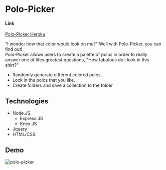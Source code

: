 # Polo-Picker
#### Link
[Polo-Picker Heroku](https://polo--picker.herokuapp.com/)

"I wonder how that color would look on me?"  Well with Polo-Picker, you can find out!  
Polo-Picker allows users to create a palette of polos in order to really answer one of lifes greatest questions, 
"How fabulous do I look in this shirt?"

- Randomly generate different colored polos. 
- Lock in the polos that you like.
- Create folders and save a collection to the folder

## Technologies
* Node.JS
  * Express.JS
  * Knex.JS
* Jquery 
* HTML/CSS


## Demo
![polo-picker](https://user-images.githubusercontent.com/35910428/47129063-0140ad80-d251-11e8-8fa1-4c7b516b2ab1.gif)
